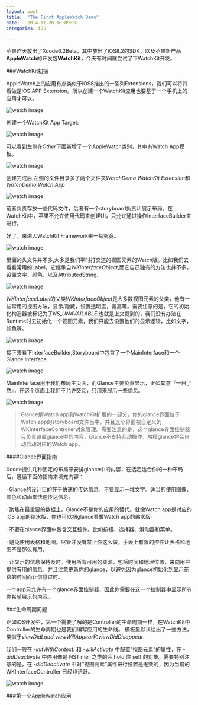 ```yaml
---
layout: post
title:  "The First AppleWatch Demo"
date:   2014-11-20 16:09:00
categories: iOS

---
```



苹果昨天放出了Xcode6.2Beta，其中放出了iOS8.2的SDK，以及苹果新产品**AppleWatch**的开发包**WatchKit**，今天有时间就尝试了下WatchKit开发。

###WatchKit初探


AppleWatch上的应用有点类似于iOS8推出的一系列Extensions，我们可以将其看做是iOS APP Extension。所以创建一个WatchKit应用也要基于一个手机上的应用才可以。

![watch image](https://raw.github.com/Rannie/Rannie.github.io/master/images/2014112008.png)

创建一个WatchKit App Target:

![watch image](https://raw.github.com/Rannie/Rannie.github.io/master/images/2014112001.png)

可以看到左侧在*Other*下面新增了一个AppleWatch类别，其中有Watch App模板。

![watch image](https://raw.github.com/Rannie/Rannie.github.io/master/images/2014112002.png)

创建完成后,左侧的文件目录多了两个文件夹*WatchDemo WatchKit Extension*和*WatchDemo Watch App*

![watch image](https://raw.github.com/Rannie/Rannie.github.io/master/images/2014112003.png)

前者负责存放一些代码文件，后者有一个storyboard负责UI展示布局。在WatchKit中，苹果不允许使用代码来创建UI，只允许通过操作InterfaceBuilder来进行。


好了，来进入WatchKit Framework来一探究竟。

![watch image](https://raw.github.com/Rannie/Rannie.github.io/master/images/2014112004.png)

里面的头文件并不多,大多是我们平时打交道的视图元素的Watch版。比如我们去看看常用的Label，它继承自*WKInterfaceObject*,而它自己独有的方法也并不多，设置文字，颜色，以及AttributedString.

![watch image](https://raw.github.com/Rannie/Rannie.github.io/master/images/2014112005.png)

*WKInterfaceLabel*的父类*WKInterfaceObject*是大多数视图元素的父类，他有一些常用的视图方法，显示/隐藏，设置透明度，宽高等。需要注意的是，它的初始化构造器被标记为了*NS_UNAVAILABLE*,也就是上文提到的，我们没有办法在Runtime时去初始化一个视图元素，我们只能去设置他们的显示逻辑，比如文字，颜色等。

![watch image](https://raw.github.com/Rannie/Rannie.github.io/master/images/2014112006.png)


接下来看下InterfaceBuilder,Storyboard中包含了一个MainInterface和一个Glance Interface.

![watch image](https://raw.github.com/Rannie/Rannie.github.io/master/images/2014112007.png)

MainInterface用于我们布局主页面，而Glance主要负责显示，正如其意『一目了然』，在这个页面上我们不允许交互，只用来展示一些信息。

![watch image](https://raw.github.com/Rannie/Rannie.github.io/master/images/2014112014.png)

> Glance是Watch app和WatchKit扩展的一部分，你的glance界面位于Watch app的storyboard文件当中，并且这个界面被自定义的WKInterfaceController对象管理。需要注意的是，这个glance界面控制器只负责设置glance中的内容，Glance不支持互动操作，触摸glance将会自动启动对应的Watch app。

####Glance界面指南

Xcode提供几种固定的布局来安排glance中的内容，在选定适合你的一种布局后，遵循下面的指南来填充内容：

· Glance的设计目的在于快速的传达信息。不要显示一堆文字。适当的使用图像、颜色和动画来快速传达信息。

· 聚焦在最重要的数据上。Glance不是你的应用的替代。就像Watch app是对应的iOS app的缩水版，你也可以把glance看做Watch app的缩水版。

· 不要在glance界面中包含交互控件。比如按钮、选择器、滑动器和菜单。

· 避免使用表格和地图。尽管并没有禁止你这么做，手表上有限的控件让表格和地图不是那么有用。

· 让显示的信息保持及时。使用所有可用的资源，包括时间和地理位置，来向用户提供有用的信息。并且注意更新你的glance，以避免因为glance初始化到显示花费的时间而让信息过时。

一个app只允许有一个glance界面控制器，因此你需要在这一个控制器中显示所有你希望展示的内容。


###生命周期问题

正如iOS开发中，第一个需要了解的是Controller的生命周期一样，在WatchKit中Controller的生命周期也是我们编写应用的生命线。
模板里默认给出了一些方法，类似于*viewDidLoad*,*viewWillAppear*和*viewDidDisappear*.

我们一般在 *-initWithContext:* 和 *-willActivate* 中配置“视图元素”的属性，在 *-didDeactivate* 中停用像是 NSTimer 之类的会 hold 住 self 的对象。需要特别注意的是，在 *-didDeactivate* 中对“视图元素”属性进行设置是无效的，因为当前的 WKInterfaceController 已经非活跃。

![watch image](https://raw.github.com/Rannie/Rannie.github.io/master/images/2014112015.png)


###第一个AppleWatch应用